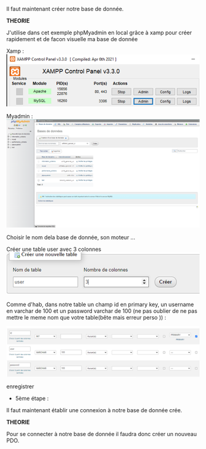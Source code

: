 Il faut maintenant créer notre base de donnée. 




**THEORIE**

J'utilise dans cet exemple phpMyadmin en local grâce à xamp pour créer rapidement et de facon visuelle ma base de donnée

Xamp : 
![alt text](/public/images/readme/xamp.png)

Myadmin :
![alt text](/public/images/readme/myadmin.png)

Choisir le nom dela base de donnée, son moteur
...

Créer une table user avec 3 colonnes
![alt text](/public/images/readme/tableuser.png)

Comme d'hab, dans notre table un champ id en primary key, un username en varchar de 100 et un password varchar de 100 (ne pas oublier de ne pas mettre le meme nom que votre table(bête mais erreur perso )) :

![alt text](/public/images/readme/champs.png)


enregistrer

- 5ème étape :

Il faut maintenant établir une connexion à notre base de donnée crée.


**THEORIE**

Pour se connecter à notre base de donnée il faudra donc créer un nouveau PDO.